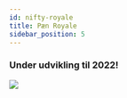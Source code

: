 ```yaml
---
id: nifty-royale
title: Pæn Royale
sidebar_position: 5
---
```


### Under udvikling til 2022!

![](/img/niftyroyale_v01.png)
